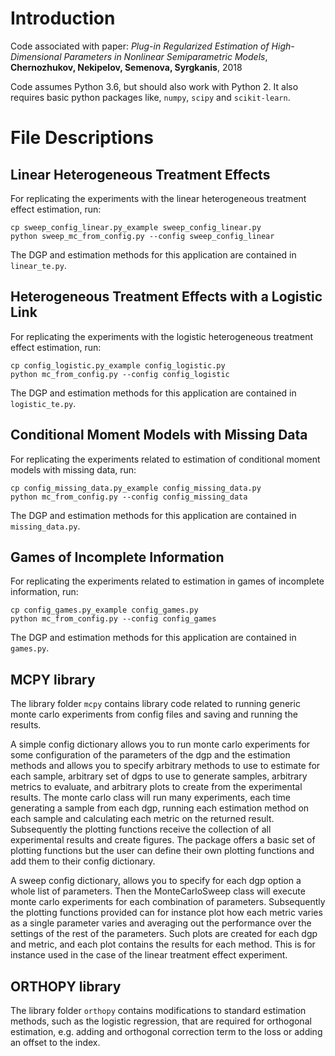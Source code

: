 # Introduction

Code associated with paper: <i>Plug-in Regularized Estimation of High-Dimensional Parameters in Nonlinear Semiparametric Models</i>, <b>Chernozhukov, Nekipelov, Semenova, Syrgkanis</b>, 2018

Code assumes Python 3.6, but should also work with Python 2. It also requires basic python packages like, `numpy`, `scipy` and `scikit-learn`.

# File Descriptions

## Linear Heterogeneous Treatment Effects
For replicating the experiments with the linear heterogeneous treatment effect estimation, run:
```{r, engine='bash'}
cp sweep_config_linear.py_example sweep_config_linear.py
python sweep_mc_from_config.py --config sweep_config_linear
```
The DGP and estimation methods for this application are contained in `linear_te.py`.

## Heterogeneous Treatment Effects with a Logistic Link
For replicating the experiments with the logistic heterogeneous treatment effect estimation, run: 
```{r, engine='bash'}
cp config_logistic.py_example config_logistic.py
python mc_from_config.py --config config_logistic
```
The DGP and estimation methods for this application are contained in `logistic_te.py`.

## Conditional Moment Models with Missing Data
For replicating the experiments related to estimation of conditional moment models with missing data, run: 
```{r, engine='bash', missing data experiments}
cp config_missing_data.py_example config_missing_data.py
python mc_from_config.py --config config_missing_data
```
The DGP and estimation methods for this application are contained in `missing_data.py`.

## Games of Incomplete Information
For replicating the experiments related to estimation in games of incomplete information, run: 
```{r, engine='bash', games of incomplete information experiments}
cp config_games.py_example config_games.py
python mc_from_config.py --config config_games
```
The DGP and estimation methods for this application are contained in `games.py`.

## MCPY library
The library folder ```mcpy``` contains library code related to running generic monte carlo experiments from config files and saving and running the results. 

A simple config dictionary allows you to run monte carlo experiments for some configuration of the parameters of the dgp and the estimation methods and allows you to specify arbitrary methods to use to estimate for each 
sample, arbitrary set of dgps to use to generate samples, arbitrary metrics to evaluate, and arbitrary plots to create from the experimental results. The monte carlo class will 
run many experiments, each time generating a sample from each dgp, running each estimation method on each sample and calculating each metric on the returned result. Subsequently the
plotting functions receive the collection of all experimental results and create figures. The package offers a basic set of plotting functions but the user can define their own
plotting functions and add them to their config dictionary. 

A sweep config dictionary, allows you to specify for each dgp option a whole list of parameters. Then the MonteCarloSweep class will execute monte carlo experiments for each 
combination of parameters. Subsequently the plotting functions provided can for instance plot how each metric varies as a single parameter varies and averaging out the performance
over the settings of the rest of the parameters. Such plots are created for each dgp and metric, and each plot contains the results for each method. This is for instance used
in the case of the linear treatment effect experiment.

## ORTHOPY library
The library folder ```orthopy``` contains modifications to standard estimation methods, such as the logistic regression, that are required for orthogonal estimation, e.g. adding
and orthogonal correction term to the loss or adding an offset to the index.
